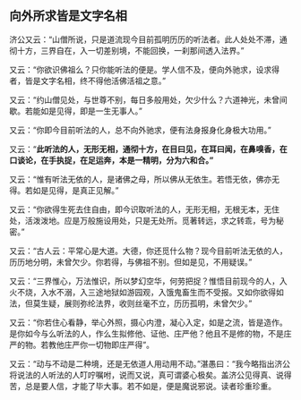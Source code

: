 ##  向外所求皆是文字名相

济公又云：“山僧所说，只是道流现今目前孤明历历的听法者。此人处处不滞，通彻十方，三界自在，入一切差别境，不能回换，一刹那间透入法界。”

又云：“你欲识佛祖么？只你能听法的便是。学人信不及，便向外驰求，设求得者，皆是文字名相，终不得他活佛活祖之意。”

又云：“约山僧见处，与世尊不别，每日多般用处，欠少什么？六道神光，未曾间歇。若能如是见得，即是一生无事人。”

又云：“你即今目前听法的人，总不向外驰求，便有法身报身化身极大功用。”

又云：“**此听法的人，无形无相，通彻十方，在目曰见，在耳曰闻，在鼻嗅香，在口谈论，在手执捉，在足运奔，本是一精明，分为六和合。”**

又云：“惟有听法无依的人，是诸佛之母，所以佛从无依生。若悟无依，佛亦无得。若如是见得，是真正见解。”

又云：“你欲得生死去住自由，即今识取听法的人，无形无相，无根无本，无住处，活泼泼地。应是万般施设用处，只是无处所。觅著转远，求之转乖，号为秘密。”

又云：“古人云：平常心是大道。大德，你还觅什么物？现今目前听法无依的人，历历地分明，未曾欠少。你若得，与佛祖不别。但如是见，不用疑误。”

又云：“三界惟心，万法惟识，所以梦幻空华，何劳把捉？惟悟目前现今的人，入火不烧，入水不溺，入三途地狱如游园观，入饿鬼畜生而不受报。又如你欲得如法，但莫生疑，展则弥纶法界，收则丝毫不立，历历孤明，未曾欠少。”

又云：“你若住心看静，举心外照，摄心内澄，凝心入定，如是之流，皆是造作。是你如今与么听法的人，作么生拟修他、证他、庄严他？他且不是修的物，不是庄严的物。若教他庄严你一切物即庄严得”。

又云：“动与不动是二种境，还是无依道人用动用不动。”湛愚曰：“我今略指出济公将说法的人听法的人叮咛嘱咐，说而又说，真可谓婆心极矣。盖济公见得真、说得苦，总是要人信，才能了毕大事。若不如是，便是魔说邪说。读者珍重珍重。

